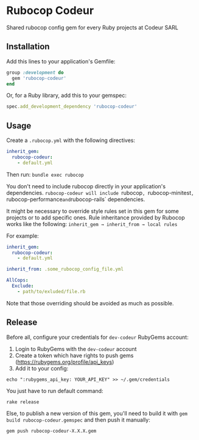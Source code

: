 # Rubocop Codeur
Shared rubocop config gem for every Ruby projects at Codeur SARL

## Installation
Add this lines to your application's Gemfile:
```ruby
group :development do
  gem 'rubocop-codeur'
end
```

Or, for a Ruby library, add this to your gemspec:
```ruby
spec.add_development_dependency 'rubocop-codeur'
```
## Usage
Create a `.rubocop.yml` with the following directives:
```yml
inherit_gem:
  rubocop-codeur:
    - default.yml
```

Then run:
`bundle exec rubocop`

You don't  need to include rubocop directly in your application's dependencies.
`rubocop-codeur will include `rubocop`, `rubocop-minitest`, `rubocop-performance` and `rubocop-rails` dependencies.

It might be necessary to override style rules set in this gem for some projects or to add specific ones. Rule inheritance provided by Rubocop works like the following:
`inherit_gem → inherit_from → local rules`

For example:
```yml
inherit_gem:
  rubocop-codeur:
    - default.yml

inherit_from: .some_rubocop_config_file.yml

AllCops:
  Exclude:
    - path/to/exluded/file.rb
```

Note that those overriding should be avoided as much as possible.

## Release
Before all, configure your credentials for `dev-codeur` RubyGems account:

 1. Login to RubyGems with the `dev-codeur` account
 2. Create a token which have rights to push gems (https://rubygems.org/profile/api_keys)
 3. Add it to your config:
   ```
   echo ":rubygems_api_key: YOUR_API_KEY" >> ~/.gem/credentials
   ```

You just have to run default command:
```
rake release
```

Else, to publish a new version of this gem, you'll need to build it with
`gem build rubocop-codeur.gemspec` and then push it manually:
```
gem push rubocop-codeur-X.X.X.gem
```
